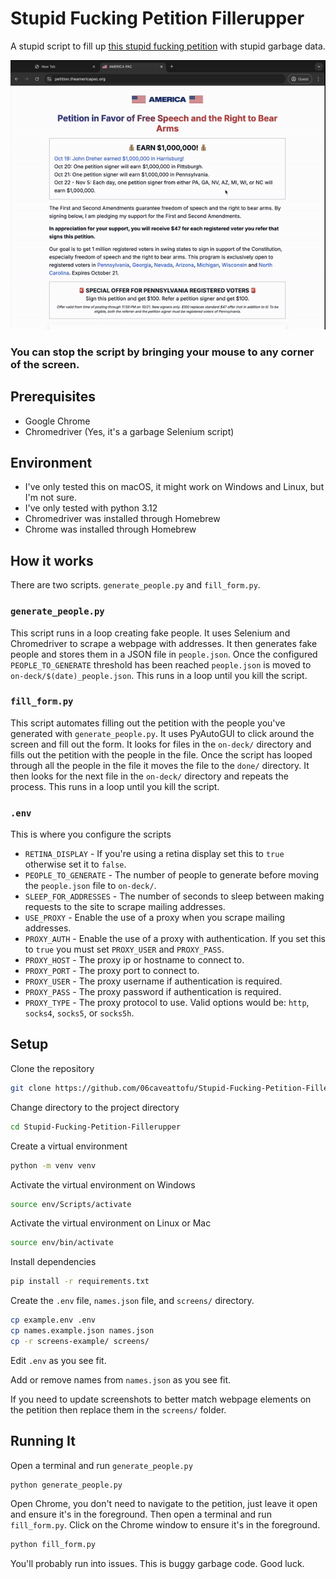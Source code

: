 # Stupid Fucking Petition Fillerupper

A stupid script to fill up [this stupid fucking petition](https://petition.theamericapac.org/) with stupid garbage data.

![in action](in_action.gif "In Action")

### You can stop the script by bringing your mouse to any corner of the screen.

## Prerequisites

* Google Chrome
* Chromedriver (Yes, it's a garbage Selenium script)

## Environment

* I've only tested this on macOS, it might work on Windows and Linux, but I'm not sure.
* I've only tested with python 3.12
* Chromedriver was installed through Homebrew
* Chrome was installed through Homebrew

## How it works

There are two scripts. `generate_people.py` and `fill_form.py`.

### `generate_people.py`

This script runs in a loop creating fake people. It uses Selenium and Chromedriver to scrape a webpage with addresses.
It then generates fake people and stores them in a JSON file in `people.json`. Once the configured `PEOPLE_TO_GENERATE`
threshold has been reached `people.json` is moved to `on-deck/$(date)_people.json`. This runs in a loop until you kill
the script.

### `fill_form.py`

This script automates filling out the petition with the people you've generated with `generate_people.py`. It uses
PyAutoGUI to click around the screen and fill out the form. It looks for files in the `on-deck/` directory and fills out
the petition with the people in the file. Once the script has looped through all the people in the file it moves the
file
to the `done/` directory. It then looks for the next file in the `on-deck/` directory and repeats the process. This runs
in a loop until you kill the script.

### `.env`

This is where you configure the scripts

* `RETINA_DISPLAY` - If you're using a retina display set this to `true` otherwise set it to `false`.
* `PEOPLE_TO_GENERATE` - The number of people to generate before moving the `people.json` file to `on-deck/`.
* `SLEEP_FOR_ADDRESSES` - The number of seconds to sleep between making requests to the site to scrape mailing
  addresses.
* `USE_PROXY` - Enable the use of a proxy when you scrape mailing addresses.
* `PROXY_AUTH` - Enable the use of a proxy with authentication. If you set this to `true` you must set `PROXY_USER` and
  `PROXY_PASS`.
* `PROXY_HOST` - The proxy ip or hostname to connect to.
* `PROXY_PORT` - The proxy port to connect to.
* `PROXY_USER` - The proxy username if authentication is required.
* `PROXY_PASS` - The proxy password if authentication is required.
* `PROXY_TYPE` - The proxy protocol to use. Valid options would be: `http`, `socks4`, `socks5`, or `socks5h`.

## Setup

Clone the repository

```bash
git clone https://github.com/06caveattofu/Stupid-Fucking-Petition-Fillerupper.git
```

Change directory to the project directory

```bash
cd Stupid-Fucking-Petition-Fillerupper
```

Create a virtual environment

```bash
python -m venv venv
```

Activate the virtual environment on Windows

```bash
source env/Scripts/activate
```

Activate the virtual environment on Linux or Mac

```bash
source env/bin/activate
```

Install dependencies

```bash
pip install -r requirements.txt
```

Create the `.env` file, `names.json` file, and `screens/` directory.

```bash
cp example.env .env
cp names.example.json names.json
cp -r screens-example/ screens/
```

Edit `.env` as you see fit.

Add or remove names from `names.json` as you see fit.

If you need to update screenshots to better match webpage elements on the petition then replace them in the `screens/`
folder.

## Running It

Open a terminal and run `generate_people.py`

```bash
python generate_people.py
```

Open Chrome, you don't need to navigate to the petition, just leave it open and ensure it's in the foreground. Then open
a terminal and run `fill_form.py`. Click on the Chrome window to ensure it's in the foreground.

```bash
python fill_form.py
```

You'll probably run into issues. This is buggy garbage code. Good luck.
